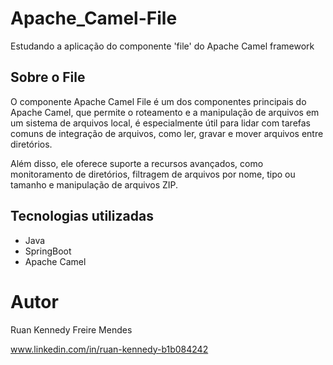 # Apache_Camel-File
Estudando a aplicação do componente 'file' do Apache Camel framework

## Sobre o File
O componente Apache Camel File é um dos componentes principais do Apache Camel,
que permite o roteamento e a manipulação de arquivos em um sistema de arquivos local,
é especialmente útil para lidar com tarefas comuns de
integração de arquivos, como ler, gravar e mover arquivos entre diretórios.

Além disso, ele oferece suporte a recursos avançados, como monitoramento de diretórios,
filtragem de arquivos por nome, tipo ou tamanho e manipulação de arquivos ZIP.

## Tecnologias utilizadas
- Java
- SpringBoot
- Apache Camel

# Autor

Ruan Kennedy Freire Mendes

www.linkedin.com/in/ruan-kennedy-b1b084242
